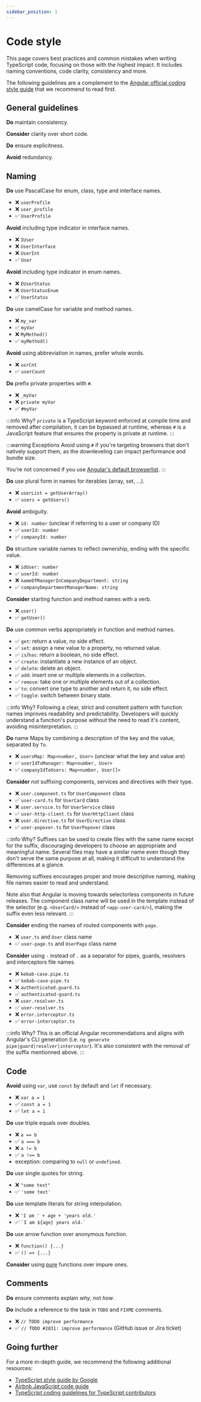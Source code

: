 ```yaml
---
sidebar_position: 1
---
```


# Code style

This page covers best practices and common mistakes when writing TypeScript code, focusing on those with the highest impact. It includes naming conventions, code clarity, consistency and more.

The following guidelines are a complement to the [Angular official coding style guide](https://angular.dev/style-guide) that we recommend to read first.

## General guidelines

**Do** maintain consistency.

**Consider** clarity over short code.

**Do** ensure explicitness.

**Avoid** redundancy.

## Naming
**Do** use PascalCase for enum, class, type and interface names.
- ❌ `userProfile`
- ❌ `user_profile`
- ✅ `UserProfile`

**Avoid** including type indicator in interface names.
- ❌ `IUser`
- ❌ `UserInterface`
- ❌ `UserInt`
- ✅ `User`

**Avoid** including type indicator in enum names.
- ❌ `EUserStatus`
- ❌ `UserStatusEnum`
- ✅ `UserStatus`

**Do** use camelCase for variable and method names.
- ❌ `my_var`
- ✅ `myVar`
- ❌ `MyMethod()`
- ✅ `myMethod()`

**Avoid** using abbreviation in names, prefer whole words.
- ❌ `usrCnt`
- ✅ `userCount`

**Do** prefix private properties with `#`.
- ❌ `_myVar`
- ❌ `private myVar`
- ✅ `#myVar`

:::info Why?
`private` is a TypeScript keyword enforced at compile time and removed after compilation, it can be bypassed at runtime, whereas `#` is a JavaScript feature that ensures the property is private at runtime.
:::

:::warning Exceptions
Avoid using `#` if you're targeting browsers that don't natively support them, as the downleveling can impact performance and bundle size.

You're not concerned if you use [Angular's default browserlist](https://angular.dev/reference/versions#browser-support).
:::

**Do** use plural form in names for iterables (array, set, ...).
- ❌ `userList = getUserArray()`
- ✅ `users = getUsers()`

**Avoid** ambiguity.
- ❌ `id: number` (unclear if referring to a user or company ID)
- ✅ `userId: number`
- ✅ `companyId: number`

**Do** structure variable names to reflect ownership, ending with the specific value.
- ❌ `idUser: number`
- ✅ `userId: number`
- ❌ `nameOfManagerInCompanyDepartment: string`
- ✅ `companyDepartmentManagerName: string`

**Consider** starting function and method names with a verb.
- ❌ `user()`
- ✅ `getUser()`

**Do** use common verbs appropriately in function and method names.
- ✅ `get`: return a value, no side effect.
- ✅ `set`: assign a new value to a property, no returned value.
- ✅ `is`/`has`: return a boolean, no side effect.
- ✅ `create`: instantiate a new instance of an object.
- ✅ `delete`: delete an object.
- ✅ `add`: insert one or multiple elements in a collection.
- ✅ `remove`: take one or multiple elements out of a collection.
- ✅ `to`: convert one type to another and return it, no side effect.
- ✅ `toggle`: switch between binary state.

:::info Why?
Following a clear, strict and consitent pattern with function names improves readability and predictability.
Developers will quickly understand a function's purpose without the need to read it's content, avoiding misinterpretation.
:::

**Do** name Maps by combining a description of the key and the value, separated by `To`.
- ❌ `usersMap: Map<number, User>` (unclear what the key and value are)
- ✅ `userIdToManager: Map<number, User>`
- ✅ `companyIdToUsers: Map<number, User[]>`

**Consider** *not* suffixing components, services and directives with their type.
- ❌ `user.component.ts` for `UserComponent` class
- ✅ `user-card.ts` for `UserCard` class
- ❌ `user.service.ts` for `UserService` class
- ✅ `user-http-client.ts` for `UserHttpClient` class
- ❌ `user.directive.ts` for `UserDirective` class
- ✅ `user-popover.ts` for `UserPopover` class

:::info Why?
Suffixes can be used to create files with the same name except for the suffix, discouraging developers to choose an appropriate and meaningful name. Several files may have a similar name even though they don't serve the same purpose at all, making it difficult to understand the differences at a glance.

Removing suffixes encourages proper and more descriptive naming, making file names easier to read and understand.

Note also that Angular is moving towards selectorless components in future releases. The component class name will be used in the template instead of the selector (e.g. `<UserCard/>` instead of `<app-user-card/>`), making the suffix even less relevant.
:::

**Consider** ending the names of routed components with `page`.
- ❌ `user.ts` and `User` class name
- ✅ `user-page.ts` and `UserPage` class name

**Consider** using `-` instead of `.` as a separator for pipes, guards, resolvers and interceptors file names.
- ❌ `kebab-case.pipe.ts`
- ✅ `kebab-case-pipe.ts`
- ❌ `authenticated.guard.ts`
- ✅ `authenticated-guard.ts`
- ❌ `user.resolver.ts`
- ✅ `user-resolver.ts`
- ❌ `error.interceptor.ts`
- ✅ `error-interceptor.ts`

:::info Why?
This is an official Angular recommendations and aligns with Angular's CLI generation (i.e. `ng generate pipe|guard|resolver|interceptor`). It's also consistent with the removal of the suffix mentionned above.
:::

## Code

**Avoid** using `var`, use `const` by default and `let` if necessary.
- ❌ `var a = 1`
- ✅ `const a = 1`
- ✅ `let a = 1`

**Do** use triple equals over doubles.
- ❌ `a == b`
- ✅ `a === b`
- ❌ `a != b`
- ✅ `a !== b`
- exception: comparing to `null` or `undefined`.

**Do** use single quotes for string.
- ❌ `"some text"`
- ✅ `'some text'`

**Do** use template literals for string interpolation.
- ❌ `'I am ' + age + 'years old.'` 
- ✅ `` `I am ${age} years old.` `` 

**Do** use arrow function  over anonymous function.
- ❌ `function() {...}`
- ✅ `() => {...}`

**Consider** using [pure](https://en.wikipedia.org/wiki/Pure_function) functions over impure ones.

## Comments

**Do** ensure comments explain _why_, not _how_.

**Do** include a reference to the task in `TODO` and `FIXME` comments.
- ❌ `// TODO improve performance`
- ✅ `// TODO #2831: improve performance` (GitHub issue or Jira ticket)

## Going further

For a more in-depth guide, we recommend the following additional resources:
- [TypeScript style guide by Google](https://google.github.io/styleguide/tsguide.html)
- [Airbnb JavaScript code guide](https://github.com/airbnb/javascript)
- [TypeScript coding guidelines for TypeScript contributors](https://github.com/microsoft/TypeScript/wiki/Coding-guidelines)
